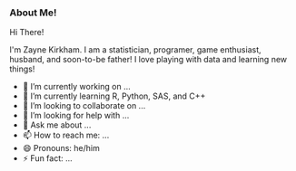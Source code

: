 ### About Me!
Hi There!

I'm Zayne Kirkham. I am a statistician, programer, game enthusiast, husband, and soon-to-be father!
I love playing with data and learning new things! 


- 🔭 I’m currently working on ...
- 🌱 I’m currently learning R, Python, SAS, and C++
- 👯 I’m looking to collaborate on ...
- 🤔 I’m looking for help with ...
- 💬 Ask me about ...
- 📫 How to reach me: ...
- 😄 Pronouns: he/him
- ⚡ Fun fact: ...
